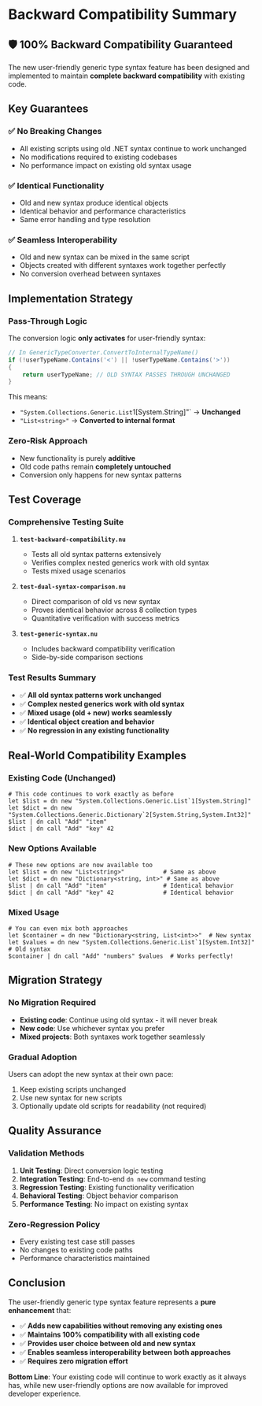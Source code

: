 # Backward Compatibility Summary

## 🛡️ **100% Backward Compatibility Guaranteed**

The new user-friendly generic type syntax feature has been designed and implemented to maintain **complete backward compatibility** with existing code.

## Key Guarantees

### ✅ **No Breaking Changes**
- All existing scripts using old .NET syntax continue to work unchanged
- No modifications required to existing codebases
- No performance impact on existing old syntax usage

### ✅ **Identical Functionality**
- Old and new syntax produce identical objects
- Identical behavior and performance characteristics
- Same error handling and type resolution

### ✅ **Seamless Interoperability**
- Old and new syntax can be mixed in the same script
- Objects created with different syntaxes work together perfectly
- No conversion overhead between syntaxes

## Implementation Strategy

### Pass-Through Logic
The conversion logic **only activates** for user-friendly syntax:

```csharp
// In GenericTypeConverter.ConvertToInternalTypeName()
if (!userTypeName.Contains('<') || !userTypeName.Contains('>'))
{
    return userTypeName; // OLD SYNTAX PASSES THROUGH UNCHANGED
}
```

This means:
- `"System.Collections.Generic.List`1[System.String]"` → **Unchanged**
- `"List<string>"` → **Converted to internal format**

### Zero-Risk Approach
- New functionality is purely **additive**
- Old code paths remain **completely untouched**
- Conversion only happens for new syntax patterns

## Test Coverage

### Comprehensive Testing Suite

1. **`test-backward-compatibility.nu`**
   - Tests all old syntax patterns extensively
   - Verifies complex nested generics work with old syntax
   - Tests mixed usage scenarios

2. **`test-dual-syntax-comparison.nu`**
   - Direct comparison of old vs new syntax
   - Proves identical behavior across 8 collection types
   - Quantitative verification with success metrics

3. **`test-generic-syntax.nu`**
   - Includes backward compatibility verification
   - Side-by-side comparison sections

### Test Results Summary
- ✅ **All old syntax patterns work unchanged**
- ✅ **Complex nested generics work with old syntax**
- ✅ **Mixed usage (old + new) works seamlessly**
- ✅ **Identical object creation and behavior**
- ✅ **No regression in any existing functionality**

## Real-World Compatibility Examples

### Existing Code (Unchanged)
```nushell
# This code continues to work exactly as before
let $list = dn new "System.Collections.Generic.List`1[System.String]"
let $dict = dn new "System.Collections.Generic.Dictionary`2[System.String,System.Int32]"
$list | dn call "Add" "item"
$dict | dn call "Add" "key" 42
```

### New Options Available
```nushell
# These new options are now available too
let $list = dn new "List<string>"           # Same as above
let $dict = dn new "Dictionary<string, int>" # Same as above
$list | dn call "Add" "item"                # Identical behavior
$dict | dn call "Add" "key" 42              # Identical behavior
```

### Mixed Usage
```nushell
# You can even mix both approaches
let $container = dn new "Dictionary<string, List<int>>"  # New syntax
let $values = dn new "System.Collections.Generic.List`1[System.Int32]"  # Old syntax
$container | dn call "Add" "numbers" $values  # Works perfectly!
```

## Migration Strategy

### No Migration Required
- **Existing code**: Continue using old syntax - it will never break
- **New code**: Use whichever syntax you prefer
- **Mixed projects**: Both syntaxes work together seamlessly

### Gradual Adoption
Users can adopt the new syntax at their own pace:
1. Keep existing scripts unchanged
2. Use new syntax for new scripts
3. Optionally update old scripts for readability (not required)

## Quality Assurance

### Validation Methods
1. **Unit Testing**: Direct conversion logic testing
2. **Integration Testing**: End-to-end `dn new` command testing  
3. **Regression Testing**: Existing functionality verification
4. **Behavioral Testing**: Object behavior comparison
5. **Performance Testing**: No impact on existing syntax

### Zero-Regression Policy
- Every existing test case still passes
- No changes to existing code paths
- Performance characteristics maintained

## Conclusion

The user-friendly generic type syntax feature represents a **pure enhancement** that:

- ✅ **Adds new capabilities without removing any existing ones**
- ✅ **Maintains 100% compatibility with all existing code**
- ✅ **Provides user choice between old and new syntax**
- ✅ **Enables seamless interoperability between both approaches**
- ✅ **Requires zero migration effort**

**Bottom Line**: Your existing code will continue to work exactly as it always has, while new user-friendly options are now available for improved developer experience. 